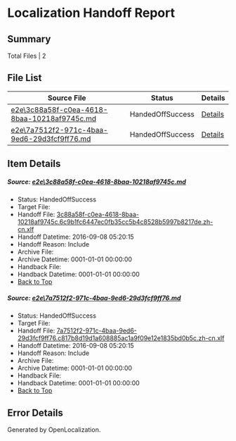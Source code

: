 # <a name='report-top'></a> Localization Handoff Report

## Summary
 Total Files | 2

## File List
 Source File | Status | Details 
 ----------- | ------ | ------- 
 [e2e\3c88a58f-c0ea-4618-8baa-10218af9745c.md](https://github.com/OpenLocalizationTestOrg/ol-test0/blob/ad2fa0d2af63346ec30fccc7a8dc5db6cd163cc8/e2e/3c88a58f-c0ea-4618-8baa-10218af9745c.md) | HandedOffSuccess | [Details](#7d89b063f7591be5bfe369c9ab0212147d16fbd81)
 [e2e\7a7512f2-971c-4baa-9ed6-29d3fcf9ff76.md](https://github.com/OpenLocalizationTestOrg/ol-test0/blob/ad2fa0d2af63346ec30fccc7a8dc5db6cd163cc8/e2e/7a7512f2-971c-4baa-9ed6-29d3fcf9ff76.md) | HandedOffSuccess | [Details](#66973bc74138b6e1ab892b2234f6cc9154c97db42)

## Item Details
##### <a name='7d89b063f7591be5bfe369c9ab0212147d16fbd81'></a> Source: [e2e\3c88a58f-c0ea-4618-8baa-10218af9745c.md](https://github.com/OpenLocalizationTestOrg/ol-test0/blob/ad2fa0d2af63346ec30fccc7a8dc5db6cd163cc8/e2e/3c88a58f-c0ea-4618-8baa-10218af9745c.md)
* Status: HandedOffSuccess
* Target File: 
* Handoff File: [3c88a58f-c0ea-4618-8baa-10218af9745c.6c9b1fc6447ec0fb35cc5b4c8528b5997b8217de.zh-cn.xlf](https://github.com/OpenLocalizationTestOrg/ol-test0-handoff/blob/3594446e0fd422bcc29897edf79edfd57568c9fe/ol-handoff/OpenLocalizationTestOrg/ol-test0-zhcn/ci/ht/3c88a58f-c0ea-4618-8baa-10218af9745c.6c9b1fc6447ec0fb35cc5b4c8528b5997b8217de.zh-cn.xlf)
* Handoff Datetime: 2016-09-08 05:20:15
* Handoff Reason: Include
* Archive File: 
* Archive Datetime: 0001-01-01 00:00:00
* Handback File: 
* Handback Datetime: 0001-01-01 00:00:00
* [Back to Top](#report-top)

##### <a name='66973bc74138b6e1ab892b2234f6cc9154c97db42'></a> Source: [e2e\7a7512f2-971c-4baa-9ed6-29d3fcf9ff76.md](https://github.com/OpenLocalizationTestOrg/ol-test0/blob/ad2fa0d2af63346ec30fccc7a8dc5db6cd163cc8/e2e/7a7512f2-971c-4baa-9ed6-29d3fcf9ff76.md)
* Status: HandedOffSuccess
* Target File: 
* Handoff File: [7a7512f2-971c-4baa-9ed6-29d3fcf9ff76.c817b8d19d1a608885ac1a9f09e12e1835bd0b5c.zh-cn.xlf](https://github.com/OpenLocalizationTestOrg/ol-test0-handoff/blob/3594446e0fd422bcc29897edf79edfd57568c9fe/ol-handoff/OpenLocalizationTestOrg/ol-test0-zhcn/ci/ht/7a7512f2-971c-4baa-9ed6-29d3fcf9ff76.c817b8d19d1a608885ac1a9f09e12e1835bd0b5c.zh-cn.xlf)
* Handoff Datetime: 2016-09-08 05:20:15
* Handoff Reason: Include
* Archive File: 
* Archive Datetime: 0001-01-01 00:00:00
* Handback File: 
* Handback Datetime: 0001-01-01 00:00:00
* [Back to Top](#report-top)


## Error Details

Generated by OpenLocalization.
